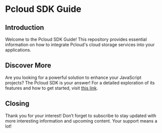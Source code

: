 # Pcloud SDK Guide

## Introduction

Welcome to the Pcloud SDK Guide! This repository provides essential information on how to integrate Pcloud's cloud storage services into your applications.

## Discover More

Are you looking for a powerful solution to enhance your JavaScript projects? The Pcloud SDK is your answer! For a detailed exploration of its features and how to get started, visit [this link](https://blog.moddereducation.com/2024/12/discover-pcloud-sdk-free-storage-for.html).

## Closing

Thank you for your interest! Don’t forget to subscribe to stay updated with more interesting information and upcoming content. Your support means a lot!

